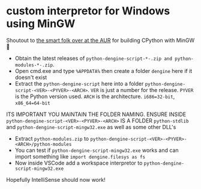 # custom interpretor for Windows using MinGW
Shoutout to [the smart folk over at the AUR](https://aur.archlinux.org/packages/mingw-w64-python) for building CPython with MinGW 🍻

- Obtain the latest releases of `python-dengine-script-*-.zip and python-modules-*-.zip`. 
- Open cmd.exe and type `%APPDATA%` then create a folder `dengine` here if it doesn't exist
- Extract the `python-dengine-script` here into a folder `python-dengine-script-<VER>-<PYVER>-<ARCH>`. `VER` is just a number for the release. `PYVER` is the Python version used. `ARCH` is the architecture. `i686=32-bit`, `x86_64=64-bit`

ITS IMPORTANT YOU MAINTAIN THE FOLDER NAMING. ENSURE INSIDE `python-dengine-script-<VER>-<PYVER>-<ARCH>` IS A FOLDER `python-stdlib` and `python-dengine-script-mingw32.exe` as well as some other DLL's

- Extract `python-modules.zip` to `python-dengine-script-<VER>-<PYVER>-<ARCH>/python-modules`
- You can test if `python-dengine-script-mingw32.exe` works and can import something like `import dengine.filesys as fs`
- Now inside VSCode add a workspace interpretor to `python-dengine-script-mingw32.exe`

Hopefully IntelliSense should now work!